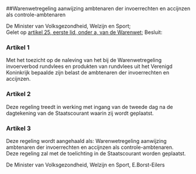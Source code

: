 <meta http-equiv='Content-Type' content='text/html; charset=utf-8' />

##Warenwetregeling aanwijzing ambtenaren der invoerrechten en accijnzen als controle-ambtenaren

De Minister van Volksgezondheid, Welzijn en Sport;  
Gelet op [artikel 25, eerste lid, onder a, van de Warenwet](../../../../../../../../../../../wet/warenwet/BWBR0001969/README.md);
Besluit:    

### Artikel  1  

Met het toezicht op de naleving van het bij de Warenwetregeling invoerverbod rundvlees en produkten van rundvlees uit het Verenigd Koninkrijk bepaalde zijn belast de ambtenaren der invoerrechten en accijnzen.  

### Artikel  2  

Deze regeling treedt in werking met ingang van de tweede dag na de dagtekening van de Staatscourant waarin zij wordt geplaatst.  

### Artikel  3  

Deze regeling wordt aangehaald als: Warenwetregeling aanwijzing ambtenaren der invoerrechten en accijnzen als controle-ambtenaren.  
Deze regeling zal met de toelichting in de Staatscourant worden geplaatst.   

De 
Minister van Volksgezondheid, Welzijn en Sport, 
E.Borst-Eilers    

